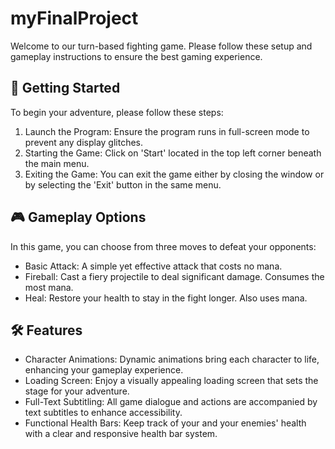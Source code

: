 ﻿# <a name="_k8adtj986l7w"></a>myFinalProject
Welcome to our turn-based fighting game. Please follow these setup and gameplay instructions to ensure the best gaming experience.
## <a name="_8uhcuyed5x2r"></a>🚀 Getting Started
To begin your adventure, please follow these steps:

1. Launch the Program: Ensure the program runs in full-screen mode to prevent any display glitches.
1. Starting the Game: Click on 'Start' located in the top left corner beneath the main menu.
1. Exiting the Game: You can exit the game either by closing the window or by selecting the 'Exit' button in the same menu.
## <a name="_mh9bweb4hz9v"></a>🎮 Gameplay Options
In this game, you can choose from three moves to defeat your opponents:

- Basic Attack: A simple yet effective attack that costs no mana.
- Fireball: Cast a fiery projectile to deal significant damage. Consumes the most mana.
- Heal: Restore your health to stay in the fight longer. Also uses mana.
## <a name="_1dttlhstn5w5"></a>🛠 Features
- Character Animations: Dynamic animations bring each character to life, enhancing your gameplay experience.
- Loading Screen: Enjoy a visually appealing loading screen that sets the stage for your adventure.
- Full-Text Subtitling: All game dialogue and actions are accompanied by text subtitles to enhance accessibility.
- Functional Health Bars: Keep track of your and your enemies' health with a clear and responsive health bar system.

